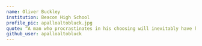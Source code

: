 ```yaml
---
name: Oliver Buckley
institution: Beacon High School
profile_pic: apalloaltobluck.jpg
quote: “A man who procrastinates in his choosing will inevitably have his choice made for him by circumstance.” 
github_user: apalloaltobluck
---
```


